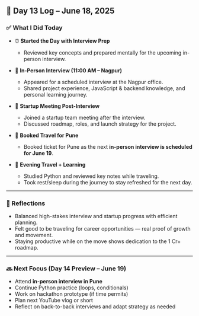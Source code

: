 ## 📘 Day 13 Log – June 18, 2025

### ✅ What I Did Today

- ⏰ **Started the Day with Interview Prep**  
  - Reviewed key concepts and prepared mentally for the upcoming in-person interview.

- 💼 **In-Person Interview (11:00 AM – Nagpur)**  
  - Appeared for a scheduled interview at the Nagpur office.  
  - Shared project experience, JavaScript & backend knowledge, and personal learning journey.

- 🧠 **Startup Meeting Post-Interview**
  - Joined a startup team meeting after the interview.
  - Discussed roadmap, roles, and launch strategy for the project.

- 🎫 **Booked Travel for Pune**
  - Booked ticket for Pune as the next **in-person interview is scheduled for June 19**.

- 🚆 **Evening Travel + Learning**
  - Studied Python and reviewed key notes while traveling.
  - Took rest/sleep during the journey to stay refreshed for the next day.

---

### 🧠 Reflections

- Balanced high-stakes interview and startup progress with efficient planning.
- Felt good to be traveling for career opportunities — real proof of growth and movement.
- Staying productive while on the move shows dedication to the 1 Cr+ roadmap.

---

### 🔜 Next Focus (Day 14 Preview – June 19)

- Attend **in-person interview in Pune**  
- Continue Python practice (loops, conditionals)  
- Work on hackathon prototype (if time permits)  
- Plan next YouTube vlog or short  
- Reflect on back-to-back interviews and adapt strategy as needed  

